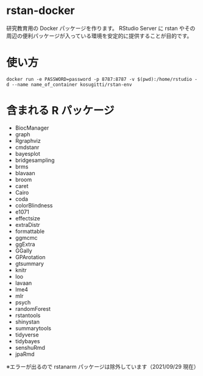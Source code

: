 # rstan-docker

研究教育用の Docker パッケージを作ります。
RStudio Server に rstan やその周辺の便利パッケージが入っている環境を安定的に提供することが目的です。

# 使い方

```
docker run -e PASSWORD=password -p 8787:8787 -v $(pwd):/home/rstudio -d --name name_of_container kosugitti/rstan-env
```

# 含まれる R パッケージ

- BiocManager
- graph
- Rgraphviz
- cmdstanr
- bayesplot
- bridgesampling
- brms
- blavaan
- broom
- caret
- Cairo
- coda
- colorBlindness
- e1071
- effectsize
- extraDistr
- formattable
- ggmcmc
- ggExtra
- GGally
- GPArotation
- gtsummary
- knitr
- loo
- lavaan
- lme4
- mlr
- psych
- randomForest
- rstantools
- shinystan
- summarytools
- tidyverse
- tidybayes
- senshuRmd
- jpaRmd

※エラーが出るので rstanarm パッケージは除外しています（2021/09/29 現在）

